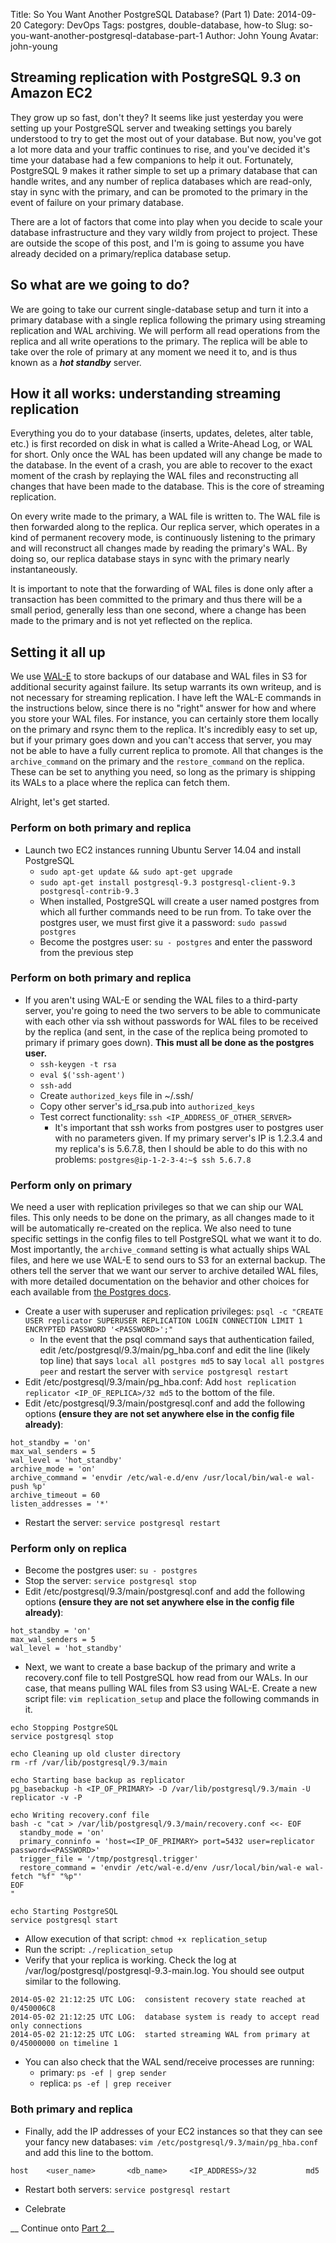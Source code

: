 Title: So You Want Another PostgreSQL Database? (Part 1)
Date: 2014-09-20
Category: DevOps
Tags: postgres, double-database, how-to
Slug: so-you-want-another-postgresql-database-part-1
Author: John Young
Avatar: john-young

## Streaming replication with PostgreSQL 9.3 on Amazon EC2

They grow up so fast, don't they? It seems like just yesterday you were setting up your PostgreSQL server and tweaking settings you barely understood to try to get the most out of your database. But now, you've got a lot more data and your traffic continues to rise, and you've decided it's time your database had a few companions to help it out. Fortunately, PostgreSQL 9 makes it rather simple to set up a primary database that can handle writes, and any number of replica databases which are read-only, stay in sync with the primary, and can be promoted to the primary in the event of failure on your primary database.

There are a lot of factors that come into play when you decide to scale your database infrastructure and they vary wildly from project to project. These are outside the scope of this post, and I'm is going to assume you have already decided on a primary/replica database setup. 

## So what are we going to do?
We are going to take our current single-database setup and turn it into a primary database with a single replica following the primary using streaming replication and WAL archiving. We will perform all read operations from the replica and all write operations to the primary. The replica will be able to take over the role of primary at any moment we need it to, and is thus known as a ***hot standby*** server.

## How it all works: understanding streaming replication
Everything you do to your database (inserts, updates, deletes, alter table, etc.) is first recorded on disk in what is called a Write-Ahead Log, or WAL for short. Only once the WAL has been updated will any change be made to the database. In the event of a crash, you are able to recover to the exact moment of the crash by replaying the WAL files and reconstructing all changes that have been made to the database. This is the core of streaming replication.

On every write made to the primary, a WAL file is written to. The WAL file is then forwarded along to the replica. Our replica server, which operates in a kind of permanent recovery mode, is continuously listening to the primary and will reconstruct all changes made by reading the primary's WAL. By doing so, our replica database stays in sync with the primary nearly instantaneously.

It is important to note that the forwarding of WAL files is done only after a transaction has been committed to the primary and thus there will be a small period, generally less than one second, where a change has been made to the primary and is not yet reflected on the replica.


## Setting it all up
We use [WAL-E](https://github.com/wal-e/wal-e) to store backups of our database and WAL files in S3 for additional security against failure. Its setup warrants its own writeup, and is not necessary for streaming replication. I have left the WAL-E commands in the instructions below, since there is no "right" answer for how and where you store your WAL files. For instance, you can certainly store them locally on the primary and rsync them to the replica. It's incredibly easy to set up, but if your primary goes down and you can't access that server, you may not be able to have a fully current replica to promote. All that changes is the `archive_command` on the primary and the `restore_command` on the replica. These can be set to anything you need, so long as the primary is shipping its WALs to a place where the replica can fetch them.

Alright, let's get started.

### Perform on both primary and replica
* Launch two EC2 instances running Ubuntu Server 14.04 and install PostgreSQL
  * `sudo apt-get update && sudo apt-get upgrade`
  * `sudo apt-get install postgresql-9.3 postgresql-client-9.3 postgresql-contrib-9.3`
  * When installed, PostgreSQL will create a user named postgres from which all further commands need to be run from. To take over the postgres user, we must first give it a password: `sudo passwd postgres`
  * Become the postgres user: `su - postgres` and enter the password from the previous step

### Perform on both primary and replica
* If you aren't using WAL-E or sending the WAL files to a third-party server, you're going to need the two servers to be able to communicate with each other via ssh without passwords for WAL files to be received by the replica (and sent, in the case of the replica being promoted to primary if primary goes down). **This must all be done as the postgres user.**
  * `ssh-keygen -t rsa`
  * `eval $('ssh-agent')`
  * `ssh-add`
  * Create `authorized_keys` file in ~/.ssh/
  * Copy other server's id_rsa.pub into `authorized_keys`
  * Test correct functionality: `ssh <IP_ADDRESS_OF_OTHER_SERVER>`
    * It's important that ssh works from postgres user to postgres user with no parameters given. If my primary server's IP is 1.2.3.4 and my replica's is 5.6.7.8, then I should be able to do this with no problems: `postgres@ip-1-2-3-4:~$ ssh 5.6.7.8`

### Perform only on primary
We need a user with replication privileges so that we can ship our WAL files. This only needs to be done on the primary, as all changes made to it will be automatically re-created on the replica. We also need to tune specific settings in the config files to tell PostgreSQL what we want it to do. Most importantly, the `archive_command` setting is what actually ships WAL files, and here we use WAL-E to send ours to S3 for an external backup. The others tell the server that we want our server to archive detailed WAL files, with more detailed documentation on the behavior and other choices for each available from [the Postgres docs](http://www.postgresql.org/docs/9.3/static/runtime-config-wal.html).

* Create a user with superuser and replication privileges: 
`psql -c "CREATE USER replicator SUPERUSER REPLICATION LOGIN CONNECTION LIMIT 1 ENCRYPTED PASSWORD '<PASSWORD>';"`
  * In the event that the psql command says that authentication failed, edit /etc/postgresql/9.3/main/pg_hba.conf and edit the line (likely top line) that says 
`local all postgres md5` to say `local all postgres peer` and restart the server with 
`service postgresql restart`
* Edit /etc/postgresql/9.3/main/pg_hba.conf: Add `host replication replicator <IP_OF_REPLICA>/32 md5` to the bottom of the file.
* Edit /etc/postgresql/9.3/main/postgresql.conf and add the following options **(ensure they are not set anywhere else in the config file already)**:
```
hot_standby = 'on'
max_wal_senders = 5
wal_level = 'hot_standby'
archive_mode = 'on'
archive_command = 'envdir /etc/wal-e.d/env /usr/local/bin/wal-e wal-push %p'
archive_timeout = 60
listen_addresses = '*'
```
* Restart the server: `service postgresql restart`

### Perform only on replica
* Become the postgres user: `su - postgres`
* Stop the server: `service postgresql stop`
* Edit /etc/postgresql/9.3/main/postgresql.conf and add the following options **(ensure they are not set anywhere else in the config file already)**:
```
hot_standby = 'on'
max_wal_senders = 5
wal_level = 'hot_standby'
```
* Next, we want to create a base backup of the primary and write a recovery.conf file to tell PostgreSQL how read from our WALs. In our case, that means pulling WAL files from S3 using WAL-E. Create a new script file: `vim replication_setup` and place the following commands in it.
```
echo Stopping PostgreSQL
service postgresql stop

echo Cleaning up old cluster directory
rm -rf /var/lib/postgresql/9.3/main

echo Starting base backup as replicator
pg_basebackup -h <IP_OF_PRIMARY> -D /var/lib/postgresql/9.3/main -U replicator -v -P

echo Writing recovery.conf file
bash -c "cat > /var/lib/postgresql/9.3/main/recovery.conf <<- EOF
  standby_mode = 'on'
  primary_conninfo = 'host=<IP_OF_PRIMARY> port=5432 user=replicator password=<PASSWORD>'
  trigger_file = '/tmp/postgresql.trigger'
  restore_command = 'envdir /etc/wal-e.d/env /usr/local/bin/wal-e wal-fetch "%f" "%p"'
EOF
"

echo Starting PostgreSQL
service postgresql start
```
* Allow execution of that script: `chmod +x replication_setup`
* Run the script: `./replication_setup`
* Verify that your replica is working. Check the log at /var/log/postgresql/postgresql-9.3-main.log. You should see output similar to the following.
```
2014-05-02 21:12:25 UTC LOG:  consistent recovery state reached at 0/450006C8
2014-05-02 21:12:25 UTC LOG:  database system is ready to accept read only connections
2014-05-02 21:12:25 UTC LOG:  started streaming WAL from primary at 0/45000000 on timeline 1
```
* You can also check that the WAL send/receive processes are running:
  * primary: `ps -ef | grep sender`
  * replica: `ps -ef | grep receiver`

### Both primary and replica
* Finally, add the IP addresses of your EC2 instances so that they can see your fancy new databases: `vim /etc/postgresql/9.3/main/pg_hba.conf` and add this line to the bottom.
```
host    <user_name>       <db_name>     <IP_ADDRESS>/32           md5
```
* Restart both servers: `service postgresql restart`

* Celebrate

__ Continue onto [Part 2](http://engineroom.trackmaven.com/blog/so-you-want-another-postgresql-database-part-2/)__
